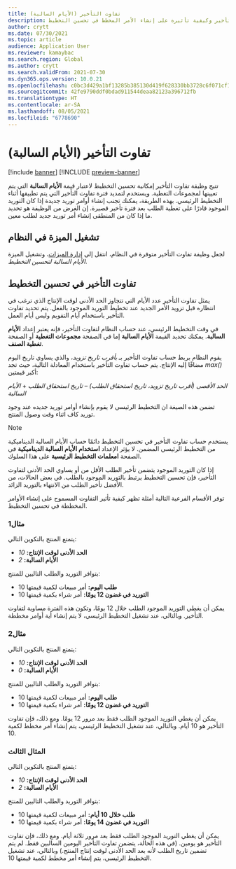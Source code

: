 ```yaml
---
title: تفاوت التأخير (الأيام السالبة)
description: يوفر هذا الموضوع معلومات حول حساب تفاوت التأخير وكيفية تأثيره على إنشاء الأمر المخطط في تحسين التخطيط.
author: crytt
ms.date: 07/30/2021
ms.topic: article
audience: Application User
ms.reviewer: kamaybac
ms.search.region: Global
ms.author: crytt
ms.search.validFrom: 2021-07-30
ms.dyn365.ops.version: 10.0.21
ms.openlocfilehash: c0bc3d429a1bf13285b385130d419f628330bb3728c6f071cf118edac2a59d87
ms.sourcegitcommit: 42fe9790ddf0bdad911544deaa82123a396712fb
ms.translationtype: HT
ms.contentlocale: ar-SA
ms.lasthandoff: 08/05/2021
ms.locfileid: "6778690"
---
```

# <a name="delay-tolerance-negative-days"></a>تفاوت التأخير (الأيام السالبة)

[!include [banner](../../includes/banner.md)]
[!INCLUDE [preview-banner](../../includes/preview-banner.md)]

تتيح وظيفة تفاوت التأخير إمكانية تحسين التخطيط لاعتبار قيمة **الأيام السالبة** التي يتم تعيينها لمجموعات التغطية. ويستخدم لتمديد فترة تفاوت التأخير التي يتم تطبيقها أثناء التخطيط الرئيسي. بهذه الطريقة، يمكنك تجنب إنشاء أوامر توريد جديدة إذا كان التوريد الموجود قادرًا على تغطية الطلب بعد فترة تأخير قصيرة. إن الغرض من الوظيفة هو تحديد ما إذا كان من المنطقي إنشاء أمر توريد جديد لطلب معين.

## <a name="turn-on-the-feature-in-your-system"></a>تشغيل الميزة في النظام

لجعل وظيفة تفاوت التأخير متوفرة في النظام، انتقل إلى [إدارة الميزات](../../../fin-ops-core/fin-ops/get-started/feature-management/feature-management-overview.md)، وتشغيل الميزة *‏‫الأيام السالبة لتحسين التخطيط‬‬*.

## <a name="delay-tolerance-in-planning-optimization"></a>تفاوت التأخير في تحسين التخطيط

يمثل تفاوت التأخير عدد الأيام التي تتجاوز الحد الأدنى لوقت الإنتاج الذي ترغب في انتظاره قبل تزويد الأمر الجديد عند تخطيط التوريد الموجود بالفعل. يتم تحديد تفاوت التأخير باستخدام أيام التقويم وليس أيام العمل.

في وقت التخطيط الرئيسي، عند حساب النظام لتفاوت التأخير، فإنه يعتبر إعداد **الأيام السالبة**. يمكنك تحديد القيمة **الأيام السالبة** إما في الصفحة **مجموعات التغطية** أو الصفحة **تغطية الصنف**.

يقوم النظام بربط حساب تفاوت التأخير بـ *بأقرب تاريخ تزويد*، والذي يساوي تاريخ اليوم مضافًا إليه الإنتاج. يتم حساب تفاوت التأخير باستخدام المعادلة التالية، حيث تجد *max()* أكبر قيمتين:

*الحد الأقصى (أقرب تاريخ تزويد، تاريخ استحقاق الطلب)* – *تاريخ استحقاق الطلب* + *الأيام السالبة*

تضمن هذه الصيغة ان التخطيط الرئيسي لا يقوم بإنشاء أوامر توريد جديده عند وجود توريد كاف اثناء وقت وصول المنتج.

> [!NOTE]
> يستخدم حساب تفاوت التأخير في تحسين التخطيط دائمًا حساب الأيام السالبة الديناميكية من التخطيط الرئيسي المضمن. لا يؤثر الإعداد **استخدام الأيام السالبة الديناميكية** في الصفحة **امعلمات التخطيط الرئيسية** على هذا السلوك.

إذا كان التوريد الموجود يتضمن تأخير الطلب الأقل من أو يساوي الحد الأدنى لتفاوت التأخير، فإن تحسين التخطيط يرتبط بالتوريد الموجود بالطلب. في بعض الحالات، من الأفضل تأخير الطلب من الانتهاء بالتوريد الزائد.

توفر الأقسام الفرعية التالية أمثلة تظهر كيفية تأثير التفاوت المسموح على إنشاء الأوامر المخططة في تحسين التخطيط.

### <a name="example-1"></a>مثال1

يتمتع المنتج بالتكوين التالي:

- **الحد الأدنى لوقت الإنتاج:** *10*
- **الأيام السالبة:** *2*

بتوافر التوريد والطلب التاليين للمنتج:

- **طلب اليوم:** أمر مبيعات لكمية قيمتها 10
- **التوريد في غضون 12 يومًا:** أمر شراء بكمية قيمتها 10

يمكن أن يغطي التوريد الموجود الطلب خلال 12 يومًا، وتكون هذه الفترة مساوية لتفاوت التأخير. وبالتالي، عند تشغيل التخطيط الرئيسي، لا يتم إنشاء أية أوامر مخططة.

### <a name="example-2"></a>مثال2

يتمتع المنتج بالتكوين التالي:

- **الحد الأدنى لوقت الإنتاج:** *10*
- **الأيام السالبة:** *0*

بتوافر التوريد والطلب التاليين للمنتج:

- **طلب اليوم:** أمر مبيعات لكمية قيمتها 10
- **التوريد في غضون 12 يومًا:** أمر شراء بكمية قيمتها 10

يمكن أن يغطي التوريد الموجود الطلب فقط بعد مرور 12 يومًا. ومع ذلك، فإن تفاوت التأخير هو 10 أيام. وبالتالي، عند تشغيل التخطيط الرئيسي، يتم إنشاء أمر مخطط لكمية 10.

### <a name="example-3"></a>المثال الثالث

يتمتع المنتج بالتكوين التالي:

- **الحد الأدنى لوقت الإنتاج:** *10*
- **الأيام السالبة:** *2*

بتوافر التوريد والطلب التاليين للمنتج:

- **طلب خلال 10 أيام:** أمر مبيعات لكمية قيمتها 10
- **التوريد في غضون 14 يومًا:** أمر شراء بكمية قيمتها 10

يمكن أن يغطي التوريد الموجود الطلب فقط بعد مرور ثلاثة أيام. ومع ذلك، فإن تفاوت التأخير هو يومين. (في هذه الحالة، يتضمن تفاوت التأخير اليومين السالبين فقط. لم يتم تضمين تاريخ الطلب لأنه بعد الحد الأدنى لوقت إنتاج المنتج.) وبالتالي، عند تشغيل التخطيط الرئيسي، يتم إنشاء أمر مخطط لكمية قيمتها 10.

